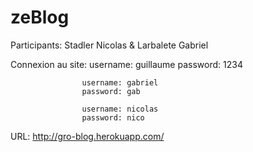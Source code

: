 zeBlog
======

Participants: Stadler Nicolas & Larbalete Gabriel


Connexion au site: username: guillaume
                    password: 1234

                    username: gabriel
                    password: gab

                    username: nicolas
                    password: nico


URL: http://gro-blog.herokuapp.com/

